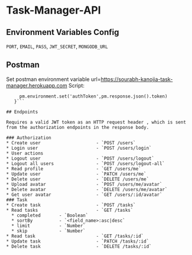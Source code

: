# Task-Manager-API

## Environment Variables Config

`PORT`, `EMAIL`, `PASS`, `JWT_SECRET`, `MONGODB_URL`

## Postman
  Set postman environment variable url=https://sourabh-kanojia-task-manager.herokuapp.com
  Script:
  ```if(pm.response.code===201){
       pm.environment.set('authToken',pm.response.json().token)
     }```

## Endpoints

Requires a valid JWT token as an HTTP request header , which is sent from the authorization endpoints in the response body.

### Authorization
  * Create user                     - `POST /users`
  * Login user                      - `POST /users/login`
* User actions
  * Logout user                     - `POST /users/logout`
  * Logout all users                - `POST /users/logout-all`
  * Read profile                    - `GET /users/me`
  * Update user                     - `PATCH /users/me`
  * Delete user                     - `DELETE /users/me`
  * Upload avatar                   - `POST /users/me/avatar`
  * Delete avatar                   - `DELETE /users/me/avatar`
  * Get user avatar                 - `GET /users/:id/avatar`
### Task
  * Create task                     - `POST /tasks`
  * Read tasks                      - `GET /tasks`
    * completed       - `Boolean`
    * sortBy          - `<field_name>:asc|desc`
    * limit           - `Number`
    * skip            - `Number`
  * Read task                       - `GET /tasks/:id`
  * Update task                     - `PATCH /tasks/:id`
  * Delete task                     - `DELETE /tasks/:id`
